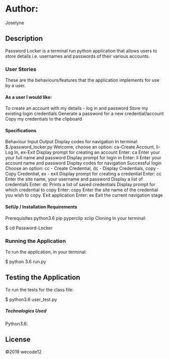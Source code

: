 # Author:

Joselyne 

##  Description
Password Locker is a terminal run python application that allows users to store details i.e. usernames and passwords of their various accounts.

### User Stories
These are the behaviours/features that the application implements for use by a user.

#### As a user I would like:

To create an account with my details - log in and password
Store my existing login credentials
Generate a password for a new credential/account
Copy my credentials to the clipboard
#### Specifications

Behaviour	Input	Output
Display codes for navigation	In terminal: $./password_locker.py	Welcome, choose an option: ca-Create Account, li-Log In, ex-Exit
Display prompt for creating an account	Enter: ca	Enter your your full name and password
Display prompt for login in	Enter: li	Enter your account name and password
Display codes for navigation	Successful login	Choose an option: cc - Create Credential, dc - Display Credentials, copy - Copy Credential, ex - exit
Display prompt for creating a credential	Enter: cc	Enter the site name, your username and password
Display a list of credentials	Enter: dc	Prints a list of saved credentials
Display prompt for which credential to copy	Enter: copy	Enter the site name of the credential you wish to copy.
Exit application	Enter: ex	Exit the current navigation stage
#### SetUp / Installation Requirements
Prerequisites
python3.6
pip
pyperclip
xclip
Cloning
In your terminal:

  $ cd Password-Locker
### Running the Application
To run the application, in your terminal:

  $ python 3.6 run.py
##  Testing the Application
To run the tests for the class file:

  $ python3.6 user_test.py
##### Technologies Used
Python3.6:
## License
©2019 wecode12